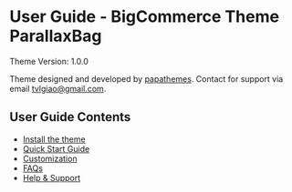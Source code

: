 # User Guide - BigCommerce Theme ParallaxBag

Theme Version: 1.0.0

Theme designed and developed by [papathemes](https://papathemes.com). Contact for support via email <tvlgiao@gmail.com>.

## User Guide Contents

* [Install the theme](installation.md)
* [Quick Start Guide](quickstart.md)
* [Customization](customization.md)
* [FAQs](faqs.md)
* [Help & Support](support.md)